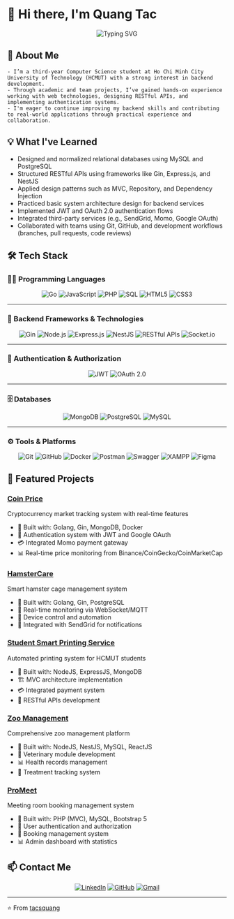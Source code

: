 # 👋 Hi there, I'm Quang Tac

<div align="center">
  <img src="https://readme-typing-svg.herokuapp.com?font=Fira+Code&pause=1000&color=2196F3&center=true&vCenter=true&width=435&lines=Backend+Development+Enthusiast;Computer+Science+Student;HCMUT+Class+of+2026" alt="Typing SVG" />
</div>

## 🚀 About Me
    - I’m a third-year Computer Science student at Ho Chi Minh City University of Technology (HCMUT) with a strong interest in backend development.  
    - Through academic and team projects, I’ve gained hands-on experience working with web technologies, designing RESTful APIs, and implementing authentication systems.  
    - I'm eager to continue improving my backend skills and contributing to real-world applications through practical experience and collaboration.

## 💡 What I've Learned
- Designed and normalized relational databases using MySQL and PostgreSQL  
- Structured RESTful APIs using frameworks like Gin, Express.js, and NestJS  
- Applied design patterns such as MVC, Repository, and Dependency Injection  
- Practiced basic system architecture design for backend services  
- Implemented JWT and OAuth 2.0 authentication flows  
- Integrated third-party services (e.g., SendGrid, Momo, Google OAuth)  
- Collaborated with teams using Git, GitHub, and development workflows (branches, pull requests, code reviews)


## 🛠️ Tech Stack

### 🧑‍💻 Programming Languages
<div align="center">

![Go](https://img.shields.io/badge/-Go-00ADD8?style=flat-square&logo=go&logoColor=white)
![JavaScript](https://img.shields.io/badge/-JavaScript-F7DF1E?style=flat-square&logo=javascript&logoColor=black)
![PHP](https://img.shields.io/badge/-PHP-777BB4?style=flat-square&logo=php&logoColor=white)
![SQL](https://img.shields.io/badge/-SQL-4479A1?style=flat-square&logo=mysql&logoColor=white)
![HTML5](https://img.shields.io/badge/-HTML5-E34F26?style=flat-square&logo=html5&logoColor=white)
![CSS3](https://img.shields.io/badge/-CSS3-1572B6?style=flat-square&logo=css3&logoColor=white)

</div>

---

### 🔧 Backend Frameworks & Technologies
<div align="center">

![Gin](https://img.shields.io/badge/-Gin-00ADD8?style=flat-square&logo=go&logoColor=white)
![Node.js](https://img.shields.io/badge/-Node.js-339933?style=flat-square&logo=node.js&logoColor=white)
![Express.js](https://img.shields.io/badge/-Express.js-000000?style=flat-square&logo=express&logoColor=white)
![NestJS](https://img.shields.io/badge/-NestJS-E0234E?style=flat-square&logo=nestjs&logoColor=white)
![RESTful APIs](https://img.shields.io/badge/-RESTful%20APIs-FF6C37?style=flat-square&logo=swagger&logoColor=white)
![Socket.io](https://img.shields.io/badge/Socket.io-010101?style=flat-square&logo=socket.io&logoColor=white)

</div>

---

### 🔐 Authentication & Authorization
<div align="center">

![JWT](https://img.shields.io/badge/JWT-000000?style=flat-square&logo=jsonwebtokens&logoColor=white)
![OAuth 2.0](https://img.shields.io/badge/OAuth_2.0-4A90E2?style=flat-square&logo=auth0&logoColor=white)

</div>

---

### 🗄️ Databases
<div align="center">

![MongoDB](https://img.shields.io/badge/MongoDB-47A248?style=flat-square&logo=mongodb&logoColor=white)
![PostgreSQL](https://img.shields.io/badge/PostgreSQL-4169E1?style=flat-square&logo=postgresql&logoColor=white)
![MySQL](https://img.shields.io/badge/MySQL-4479A1?style=flat-square&logo=mysql&logoColor=white)

</div>

---

### ⚙️ Tools & Platforms
<div align="center">

![Git](https://img.shields.io/badge/-Git-F05032?style=flat-square&logo=git&logoColor=white)
![GitHub](https://img.shields.io/badge/-GitHub-181717?style=flat-square&logo=github&logoColor=white)
![Docker](https://img.shields.io/badge/-Docker-2496ED?style=flat-square&logo=docker&logoColor=white)
![Postman](https://img.shields.io/badge/-Postman-FF6C37?style=flat-square&logo=postman&logoColor=white)
![Swagger](https://img.shields.io/badge/-Swagger-85EA2D?style=flat-square&logo=swagger&logoColor=black)
![XAMPP](https://img.shields.io/badge/-XAMPP-FB7A24?style=flat-square&logo=xampp&logoColor=white)
![Figma](https://img.shields.io/badge/-Figma-F24E1E?style=flat-square&logo=figma&logoColor=white)

</div>

## 🚀 Featured Projects

### [Coin Price](https://github.com/dath-241/coin-price-be-go)
Cryptocurrency market tracking system with real-time features
- 🔧 Built with: Golang, Gin, MongoDB, Docker
- 🔑 Authentication system with JWT and Google OAuth
- 💳 Integrated Momo payment gateway
- 📊 Real-time price monitoring from Binance/CoinGecko/CoinMarketCap

### [HamsterCare](https://github.com/tacsquang/HamsterCare)
Smart hamster cage management system  
- 🔧 Built with: Golang, Gin, PostgreSQL  
- 🔌 Real-time monitoring via WebSocket/MQTT  
- 📱 Device control and automation
- 📧 Integrated with SendGrid for notifications

### [Student Smart Printing Service](https://github.com/ngochidung2111/CNPM)
Automated printing system for HCMUT students  
- 🔧 Built with: NodeJS, ExpressJS, MongoDB  
- 🏗️ MVC architecture implementation  
- 💳 Integrated payment system
- 📝 RESTful APIs development

### [Zoo Management](https://github.com/tuitensonne/Zoo-backend)
Comprehensive zoo management platform  
- 🔧 Built with: NodeJS, NestJS, MySQL, ReactJS  
- 🏥 Veterinary module development  
- 📊 Health records management
- 💉 Treatment tracking system

### [ProMeet](https://github.com/tacsquang/ProMeet)
Meeting room booking management system
- 🔧 Built with: PHP (MVC), MySQL, Bootstrap 5
- 🔑 User authentication and authorization
- 📅 Booking management system
- 📊 Admin dashboard with statistics

## 📫 Contact Me
<div align="center">

[![LinkedIn](https://img.shields.io/badge/LinkedIn-0077B5?style=for-the-badge&logo=linkedin&logoColor=white)](https://www.linkedin.com/in/tacsquang/)  [![GitHub](https://img.shields.io/badge/GitHub-181717?style=for-the-badge&logo=github&logoColor=white)](https://github.com/tacsquang)  [![Gmail](https://img.shields.io/badge/Gmail-D14836?style=for-the-badge&logo=gmail&logoColor=white)](mailto:tactran2u@gmail.com)

</div>

---
⭐️ From [tacsquang](https://github.com/tacsquang)
